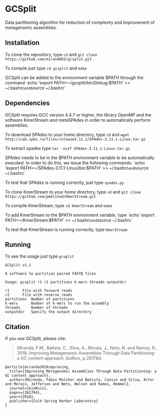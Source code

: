 # GCSplit

Data partitioning algorithm for reduction of complexity and improvement of metagenomic assemblies.

## Installation

To clone the repository, type `cd` and `git clone https://github.com/mirand863/gcsplit.git`

To compile just type `cd gcsplit` and `make`

GCSplit can be added to the environment variable $PATH through the command `echo 'export PATH=~/gcsplit/bin/Debug:$PATH' >> ~/.bashrc` and `source ~/.bashrc`

## Dependencies

GCSplit requires GCC version 4.4.7 or higher, the library OpenMP and the software KmerStream and metaSPAdes in order to automatically perform assemblies.

To download SPAdes to your home directory, type `cd` and `wget http://cab.spbu.ru/files/release3.11.1/SPAdes-3.11.1-Linux.tar.gz`

To extract spades type `tar -xvzf SPAdes-3.11.1-Linux.tar.gz`

SPAdes needs to be in the $PATH environment variable to be automatically executed. In order to do this, we issue the following commands: `echo 'export PATH=~/SPAdes-3.11.1-Linux/bin:$PATH' >> ~/.bashrc` and `source ~/.bashrc`

To test that SPAdes is running correctly, just type `spades.py`

To clone KmerStream to your home directory, type `cd` and `git clone https://github.com/pmelsted/KmerStream.git`

To compile KmerStream, type `cd KmerStream` and `make`

To add KmerStream to the $PATH environment variable, type `echo 'export PATH=~/KmerStream:$PATH' >> ~/.bashrc` and `source ~/.bashrc`

To test that KmerStream is running correctly, type `KmerStream`

## Running

To see the usage just type `gcsplit`

~~~
GCSplit v1.1

A software to partition paired FASTQ files

Usage: gcsplit r1 r2 partitions k-mers threads outputdir

r1		File with forward reads
r2		File with reverse reads
partitions	Number of partitions
k-mers		Number of k-mers to run the assembly
threads		Number of threads
outputdir	Specify the output directory
~~~

## Citation

If you use GCSplit, please cite:

>Miranda, F.M., Batista, C., Silva, A., Morais, J., Neto, N. and Ramos, R., 2018. Improving Metagenomic Assemblies Through Data Partitioning: a GC content approach. bioRxiv, p.261784.

```
@article{miranda2018improving,
  title={Improving Metagenomic Assemblies Through Data Partitioning: a GC content approach},
  author={Miranda, Fabio Malcher and Batista, Cassio and Silva, Artur and Morais, Jefferson and Neto, Nelson and Ramos, Rommel},
  journal={bioRxiv},
  pages={261784},
  year={2018},
  publisher={Cold Spring Harbor Laboratory}
}
```
